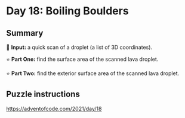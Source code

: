 # Day 18: Boiling Boulders

## Summary

📃 **Input:** a quick scan of a droplet (a list of 3D coordinates).

⭐ **Part One:** find the surface area of the scanned lava droplet.

⭐ **Part Two:** find the exterior surface area of the scanned lava droplet.

## Puzzle instructions
https://adventofcode.com/2021/day/18